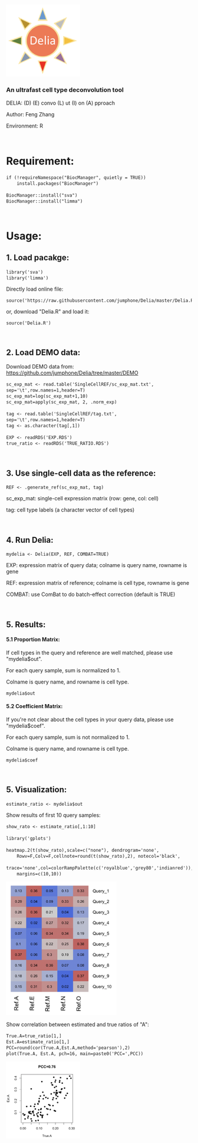 <img src="https://github.com/jumphone/Delia/blob/master/img/Delia_LOGO.png" width="200">


### An ultrafast cell type deconvolution tool

DELIA: (D) (E) convo (L) ut (I) on (A) pproach

Author: Feng Zhang

Environment: R 

</br>

# Requirement:

    if (!requireNamespace("BiocManager", quietly = TRUE))
        install.packages("BiocManager")
        
    BiocManager::install("sva")
    BiocManager::install("limma")

</br>

# Usage:

## 1. Load pacakge:

    library('sva')
    library('limma')
    
Directly load online file:

    source('https://raw.githubusercontent.com/jumphone/Delia/master/Delia.R')
    
or, download "Delia.R" and load it:
    
    source('Delia.R')
    
</br>

## 2. Load DEMO data:

Download DEMO data from: https://github.com/jumphone/Delia/tree/master/DEMO

    sc_exp_mat <- read.table('SingleCellREF/sc_exp_mat.txt', sep='\t',row.names=1,header=T)
    sc_exp_mat=log(sc_exp_mat+1,10)
    sc_exp_mat=apply(sc_exp_mat, 2, .norm_exp)
    
    tag <- read.table('SingleCellREF/tag.txt', sep='\t',row.names=1,header=T)
    tag <- as.character(tag[,1])
    
    EXP <- readRDS('EXP.RDS')    
    true_ratio <- readRDS('TRUE_RATIO.RDS')

    
</br>

## 3. Use single-cell data as the reference:
    
    REF <- .generate_ref(sc_exp_mat, tag)
    
sc_exp_mat: single-cell expression matrix (row: gene, col: cell)

tag: cell type labels (a character vector of cell types)

</br>

## 4. Run Delia:
    
    mydelia <- Delia(EXP, REF, COMBAT=TRUE)      

EXP: expression matrix of query data; colname is query name, rowname is gene

REF: expression matrix of reference; colname is cell type, rowname is gene 

COMBAT: use ComBat to do batch-effect correction (default is TRUE)

</br>

## 5. Results:   

#### 5.1 Proportion Matrix:

If cell types in the query and reference are well matched, please use "mydelia$out".

For each query sample, sum is normalized to 1.

Colname is query name, and rowname is cell type.

    mydelia$out

#### 5.2 Coefficient Matrix:

If you're not clear about the cell types in your query data, please use "mydelia$coef".
 
For each query sample, sum is not normalized to 1.

Colname is query name, and rowname is cell type.

    mydelia$coef
    
</br>

## 5. Visualization:   
   
    estimate_ratio <- mydelia$out 
    
    
Show results of first 10 query samples:

    show_rato <- estimate_ratio[,1:10]
    
    library('gplots')
     
    heatmap.2(t(show_rato),scale=c("none"), dendrogram='none',
        Rowv=F,Colv=F,cellnote=round(t(show_rato),2), notecol='black',
        trace='none',col=colorRampPalette(c('royalblue','grey80','indianred')),
        margins=c(10,10))


<img src="https://raw.githubusercontent.com/jumphone/Delia/master/DEMO/PLOT1.png" width="300">


Show correlation between estimated and true ratios of "A":
    
    True.A=true_ratio[1,]
    Est.A=estimate_ratio[1,]
    PCC=round(cor(True.A,Est.A,method='pearson'),2)
    plot(True.A, Est.A, pch=16, main=paste0('PCC=',PCC))
    
        
<img src="https://raw.githubusercontent.com/jumphone/Delia/master/DEMO/PLOT2.png" width="200">
        
       


